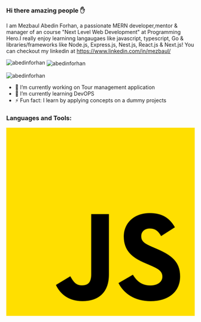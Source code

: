 ### Hi there amazing people ✋

I am Mezbaul Abedin Forhan, a passionate MERN developer,mentor & manager of an course "Next Level Web Development" at Programming Hero.I really enjoy learninng langaugaes like javascript, typescript, Go & libraries/frameworks like Node.js, Express.js, Nest.js, React.js & Next.js! You can checkout my linkedin at https://www.linkedin.com/in/mezbaul/


<p><img align="left" src="https://github-readme-stats.vercel.app/api/top-langs?username=abedinforhan&show_icons=true&locale=en&layout=compact" alt="abedinforhan" /></p>

<p>&nbsp;<img align="center" src="https://github-readme-stats.vercel.app/api?username=abedinforhan&show_icons=true&locale=en" alt="abedinforhan" /></p>

<p><img align="center" src="https://github-readme-streak-stats.herokuapp.com/?user=abedinforhan&" alt="abedinforhan" /></p>


- 🔭 I’m currently working on Tour management application 
- 🌱 I’m currently learning DevOPS 
- ⚡ Fun fact: I learn by applying concepts on a dummy projects 


<h3 align="left">Languages and Tools:</h3>

![Alt Text](./js.png)



